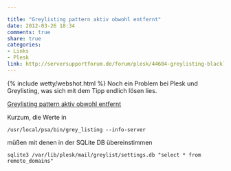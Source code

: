 ```yaml
---

title: "Greylisting pattern aktiv obwohl entfernt"
date: 2012-03-26 18:34
comments: true
share: true
categories: 
- Links
- Plesk
link: http://serversupportforum.de/forum/plesk/44604-greylisting-blacklist-pattern-noch-aktiv-obwohl-entfernt.html
---
```

{% include wetty/webshot.html %} Noch ein Problem bei Plesk und Greylisting, was sich mit dem Tipp endlich lösen lies.

[Greylisting pattern aktiv obwohl entfernt](http://serversupportforum.de/forum/plesk/44604-greylisting-blacklist-pattern-noch-aktiv-obwohl-entfernt.html)

Kurzum, die Werte in

    /usr/local/psa/bin/grey_listing --info-server

müßen mit denen in der SQLite DB übereinstimmen

    sqlite3 /var/lib/plesk/mail/greylist/settings.db "select * from remote_domains"
